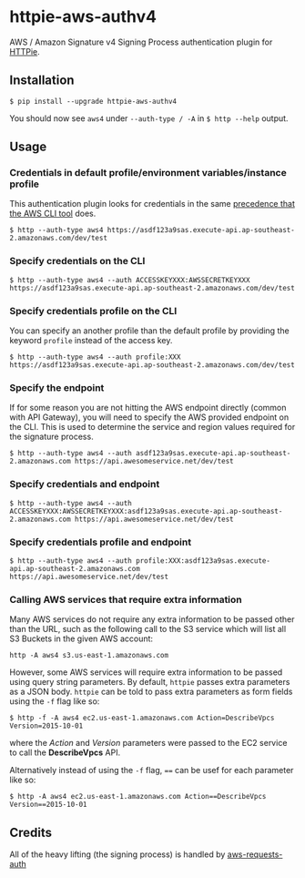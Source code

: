 # httpie-aws-authv4
AWS / Amazon Signature v4 Signing Process authentication plugin for [HTTPie](https://httpie.org/).

## Installation

```
$ pip install --upgrade httpie-aws-authv4
```

You should now see `aws4` under `--auth-type / -A` in `$ http --help` output.

## Usage

### Credentials in default profile/environment variables/instance profile
This authentication plugin looks for credentials in the same [precedence that the AWS CLI tool](http://docs.aws.amazon.com/cli/latest/userguide/cli-chap-getting-started.html#config-settings-and-precedence) does.

```
$ http --auth-type aws4 https://asdf123a9sas.execute-api.ap-southeast-2.amazonaws.com/dev/test 
```

### Specify credentials on the CLI

```
$ http --auth-type aws4 --auth ACCESSKEYXXX:AWSSECRETKEYXXX https://asdf123a9sas.execute-api.ap-southeast-2.amazonaws.com/dev/test 
```

### Specify credentials profile on the CLI
You can specify an another profile than the default profile by providing the keyword `profile` instead of the access key.

```
$ http --auth-type aws4 --auth profile:XXX https://asdf123a9sas.execute-api.ap-southeast-2.amazonaws.com/dev/test 
```

### Specify the endpoint
If for some reason you are not hitting the AWS endpoint directly (common with API Gateway), you will need to specify the AWS provided endpoint on the CLI.  This is used to determine the service and region values required for the signature process.

```
$ http --auth-type aws4 --auth asdf123a9sas.execute-api.ap-southeast-2.amazonaws.com https://api.awesomeservice.net/dev/test 
```

### Specify credentials and endpoint

```
$ http --auth-type aws4 --auth ACCESSKEYXXX:AWSSECRETKEYXXX:asdf123a9sas.execute-api.ap-southeast-2.amazonaws.com https://api.awesomeservice.net/dev/test 
```

### Specify credentials profile and endpoint

```
$ http --auth-type aws4 --auth profile:XXX:asdf123a9sas.execute-api.ap-southeast-2.amazonaws.com https://api.awesomeservice.net/dev/test 
```

### Calling AWS services that require extra information

Many AWS services do not require any extra information to be passed other than the URL, such as the following call to the
S3 service which will list all S3 Buckets in the given AWS account:

```
http -A aws4 s3.us-east-1.amazonaws.com
```

However, some AWS services will require extra information to be passed using query string parameters.  By default, ``httpie`` passes
extra parameters as a JSON body. ``httpie`` can be told to pass extra parameters as form fields using the ``-f`` flag like so:

```
$ http -f -A aws4 ec2.us-east-1.amazonaws.com Action=DescribeVpcs Version=2015-10-01
```

where the *Action* and *Version* parameters were passed to the EC2 service to call the **DescribeVpcs** API.

Alternatively instead of using the ``-f`` flag, ``==`` can be usef for each parameter like so:

```
$ http -A aws4 ec2.us-east-1.amazonaws.com Action==DescribeVpcs Version==2015-10-01
```

## Credits

All of the heavy lifting (the signing process) is handled by [aws-requests-auth](https://github.com/DavidMuller/aws-requests-auth)
